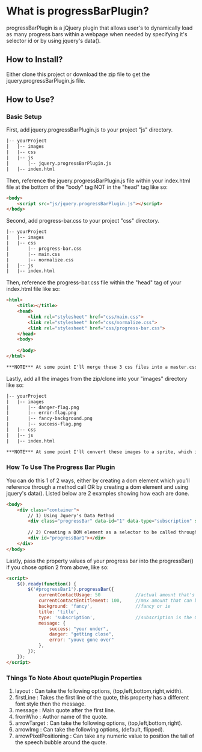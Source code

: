# What is progressBarPlugin?

progressBarPlugin is a jQjuery plugin that allows user's to dynamically load as many progress bars within
a webpage when needed by specifying it's selector id or by using jquery's data().

## How to Install?

Either clone this project or download the zip file to get the jquery.progressBarPlugin.js file.

## How to Use?

### Basic Setup

First, add jquery.progressBarPlugin.js to your project "js" directory.

```html
|-- yourProject
|	|-- images
|	|-- css
|	|-- js
|		|-- jquery.progressBarPlugin.js
|	|-- index.html
```

Then, reference the jquery.progressBarPlugin.js file within your index.html file at the bottom of the "body" tag NOT in the "head" tag like so:

```html
<body>
	<script src="js/jquery.progressBarPlugin.js"></script>
</body>
```

Second, add progress-bar.css to your project "css" directory.

```html
|-- yourProject
|	|-- images
|	|-- css
|		|-- progress-bar.css
|		|-- main.css
|		|-- normalize.css
|	|-- js
|	|-- index.html
```

Then, reference the progress-bar.css file within the "head" tag of your index.html file like so:

```html
<html>
	<title></title>
	<head>
		<link rel="stylesheet" href="css/main.css">
		<link rel="stylesheet" href="css/normalize.css">
		<link rel="stylesheet" href="css/progress-bar.css">
	</head>
	<body>
	
	</body>
</html>
```
```html
***NOTE*** At some point I'll merge these 3 css files into a master.css file, which is recommended.
```

Lastly, add all the images from the zip/clone into your "images" directory like so:

```html
|-- yourProject
|	|-- images
|		|-- danger-flag.png
|		|-- error-flag.png
|		|-- fancy-background.png
|		|-- success-flag.png
|	|-- css
|	|-- js
|	|-- index.html
```

```html
***NOTE*** At some point I'll convert these images to a sprite, which is recommended.
```

### How To Use The Progress Bar Plugin

You can do this 1 of 2 ways, either by creating a dom element which you'll reference 
through a method call OR by creating a dom element and using jquery's data().  Listed below
are 2 examples showing how each are done.

```html
<body>
	<div class="container">
		// 1) Using Jquery's Data Method
		<div class="progressBar" data-id="1" data-type="subscription" style="width: 80%;" data-usage="85" data-max="100" data-title="subscription" data-success="your under" data-danger="getting close" data-error="youve gone over"></div>
		
		// 2) Creating a DOM element as a selector to be called through JS
		<div id="progressBar1"></div>
	</div>
</body>
```
Lastly, pass the property values of your progress bar into the progressBar() if you chose option 2 from above,
like so:

```html
<script>
	$().ready(function() {
		$('#progressBar1').progressBar({
	        currentContactUsage: 50				//actual amount that's been used
	        currentContactEntitlement: 100,	 	//max amount that can be used
	        background: 'fancy',				//fancy or ie
		    title: 'title',
			type: 'subscription',				//subscription is the ONLY option for now
		   	message: {
				success: "your under",
				danger: "getting close",
				error: "youve gone over"
			},
		});
	});
</script>
```
### Things To Note About quotePlugin Properties

1. layout : Can take the following options, (top,left,bottom,right,width).
2. firstLine : Takes the first line of the quote, this property has a different font style then the message.
3. message : Main quote after the first line.
4. fromWho : Author name of the quote.
5. arrowTarget : Can take the following options, (top,left,bottom,right).
6. arrowImg : Can take the following options, (default, flipped).
7. arrowPixelPositioning : Can take any numeric value to position the tail of the speech bubble around the quote.

